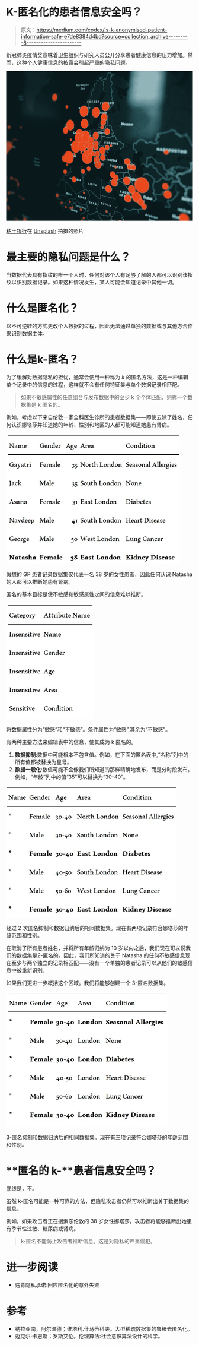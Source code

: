 # K-匿名化的患者信息安全吗？

> 原文：<https://medium.com/codex/is-k-anonymised-patient-information-safe-e7de8384d4bd?source=collection_archive---------8----------------------->

新冠肺炎疫情奖意味着卫生组织与研究人员公开分享患者健康信息的压力增加。然而，这种个人健康信息的披露会引起严重的隐私问题。

![](img/fa10f266523274f553f5ad3733f9de5c.png)

[粘土银行](https://unsplash.com/@claybanks?utm_source=medium&utm_medium=referral)在 [Unsplash](https://unsplash.com?utm_source=medium&utm_medium=referral) 拍摄的照片

# **最主要的隐私问题是什么？**

当数据代表具有指纹的唯一个人时，任何对该个人有足够了解的人都可以识别该指纹以识别数据记录。如果这种情况发生，某人可能会知道记录中其他一切。

# 什么是匿名化？

以不可逆转的方式更改个人数据的过程，因此无法通过单独的数据或与其他方合作来识别数据主体。

# **什么是**k-匿名？

为了缓解对数据隐私的担忧，通常会使用一种称为 *k* 的匿名方法，这是一种编辑单个记录中的信息的过程，这样就不会有任何特征集与单个数据记录相匹配。

> 如果不敏感属性的任意组合与发布数据中的至少 k 个个体匹配，则称一个数据集是 k 匿名的。

例如，考虑以下来自伦敦一家全科医生诊所的患者数据集——即使去除了姓名，任何认识娜塔莎并知道她的年龄、性别和地区的人都可能知道她患有肾病。

![](img/bb2c0f0f8e121d961903a0466ed3cda4.png)

假想的 GP 患者记录数据集仅代表一名 38 岁的女性患者，因此任何认识 Natasha 的人都可以推断她患有肾病。

匿名的基本目标是使不敏感和敏感属性之间的信息难以推断。

![](img/a20e92fff329a09225ff8860be426fee.png)

将数据属性分为“敏感”和“不敏感”。条件属性为“敏感”,其余为“不敏感”。

有两种主要方法来编辑表中的信息，使其成为 k 匿名的。

1.  **数据抑制**:数据中可能根本不包含值。例如，在下面的匿名表中,“名称”列中的所有值都被替换为星号。
2.  **数据一般化**:数值可能不会像我们所知道的那样精确地发布，而是分时段发布。例如，“年龄”列中的值“35”可以替换为“30–40”。

![](img/a14fcfa68d4921c7d287450afa580360.png)

经过 2 次匿名抑制和数据归纳后的相同数据集。现在有两项记录符合娜塔莎的年龄范围和性别。

在取消了所有患者姓名，并将所有年龄归纳为 10 岁以内之后，我们现在可以说我们的数据集是*2*-匿名的。因此，我们所知道的关于 Natasha 的任何不敏感信息现在至少与两个独立的记录相匹配——没有一个单独的患者记录可以从他们的敏感信息中被重新识别。

如果我们更进一步概括这个区域。我们将能够创建一个 3-匿名数据集。

![](img/60eb777b9cc4a5044d9ab023c826994b.png)

3-匿名抑制和数据归纳后的相同数据集。现在有三项记录符合娜塔莎的年龄范围和性别。

# **匿名的 k-****患者信息安全吗？**

底线是，不。

虽然 k-匿名可能是一种可靠的方法，但隐私攻击者仍然可以推断出关于数据集的信息。

例如，如果攻击者正在搜索东伦敦的 38 岁女性娜塔莎，攻击者将能够推断出她患有季节性过敏、糖尿病或肾病。

> k-匿名不能防止攻击者推断信息。这是对隐私的严重侵犯。

# 进一步阅读

*   违背隐私承诺:回应匿名化的意外失败

# 参考

*   纳拉亚南，阿尔温德；维塔利.什马蒂科夫。大型稀疏数据集的鲁棒去匿名化。
*   迈克尔·卡恩斯；罗斯艾伦。伦理算法:社会意识算法设计的科学。
